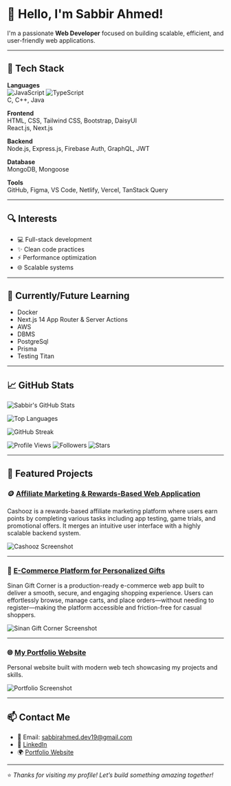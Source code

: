# 👋 Hello, I'm Sabbir Ahmed!

I'm a passionate **Web Developer** focused on building scalable, efficient, and user-friendly web applications.

---

## 🚀 Tech Stack

**Languages**  
![JavaScript](https://img.shields.io/badge/-JavaScript-black?style=flat-square&logo=javascript) 
![TypeScript](https://img.shields.io/badge/-TypeScript-black?style=flat-square&logo=typescript)  
C, C++, Java

**Frontend**  
HTML, CSS, Tailwind CSS, Bootstrap, DaisyUI  
React.js, Next.js

**Backend**  
Node.js, Express.js, Firebase Auth, GraphQL, JWT

**Database**  
MongoDB, Mongoose

**Tools**  
GitHub, Figma, VS Code, Netlify, Vercel, TanStack Query

---

## 🔍 Interests

- 💻 Full-stack development  
- ✨ Clean code practices  
- ⚡ Performance optimization  
- 🌐 Scalable systems

---

## 🧠 Currently/Future Learning

- Docker  
- Next.js 14 App Router & Server Actions  
- AWS  
- DBMS  
- PostgreSql
- Prisma
- Testing Titan

---


## 📈 GitHub Stats

![Sabbir's GitHub Stats](https://github-readme-stats.vercel.app/api?username=sabbir386&show_icons=true&theme=tokyonight&include_all_commits=true&count_private=true)

![Top Languages](https://github-readme-stats.vercel.app/api/top-langs/?username=sabbir386&layout=compact&theme=tokyonight)

![GitHub Streak](https://streak-stats.demolab.com?user=sabbir386&theme=tokyonight&hide_border=false&date_format=M%20j%5B%2C%20Y%5D)

![Profile Views](https://komarev.com/ghpvc/?username=sabbir386&label=Profile%20views&color=blueviolet&style=flat)
![Followers](https://img.shields.io/github/followers/sabbir386?label=Followers&style=social)
![Stars](https://img.shields.io/github/stars/sabbir386?label=Stars&style=social)

---

## 📂 Featured Projects

### 🪙 [Affiliate Marketing & Rewards-Based Web Application](https://www.cashooz.com/)
Cashooz is a rewards-based affiliate marketing platform where users earn points by completing various tasks including app testing, game trials, and promotional offers. It merges an intuitive user interface with a highly scalable backend system.

![Cashooz Screenshot](https://i.ibb.co/mVGx34L3/cashooz.png)

<!-- Optional GitHub link -->
<!-- [View GitHub Repo](https://github.com/Sabbir386/cashooz-client) -->

---

### 🎁 [E-Commerce Platform for Personalized Gifts](https://sinangiftcorner.web.app/)
Sinan Gift Corner is a production-ready e-commerce web app built to deliver a smooth, secure, and engaging shopping experience. Users can effortlessly browse, manage carts, and place orders—without needing to register—making the platform accessible and friction-free for casual shoppers.


![Sinan Gift Corner Screenshot](https://i.ibb.co/SX4GHd7J/sinan.png)

<!-- Optional GitHub link -->
<!-- [View GitHub Repo](https://github.com/SabbirAhmed/sinan-gift-corner) -->

---

### 🌐 [My Portfolio Website](https://sabbirahmed.vercel.app/)
Personal website built with modern web tech showcasing my projects and skills.

![Portfolio Screenshot](https://i.ibb.co/jv34fTzB/portfolio.png)

---

## 📫 Contact Me

- 📧 Email: sabbirahmed.dev19@gmail.com 
- 💼 [LinkedIn](https://www.linkedin.com/in/md-sabbir-ahmed-14ab32283)
- 🌍 [Portfolio Website](https://sabbirahmed.vercel.app)

---

⭐️ *Thanks for visiting my profile! Let’s build something amazing together!*
